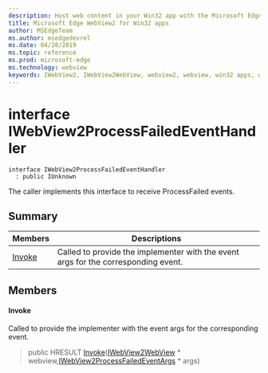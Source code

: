 ```yaml
---
description: Host web content in your Win32 app with the Microsoft Edge WebView2 control
title: Microsoft Edge WebView2 for Win32 apps
author: MSEdgeTeam
ms.author: msedgedevrel
ms.date: 04/28/2019
ms.topic: reference
ms.prod: microsoft-edge
ms.technology: webview
keywords: IWebView2, IWebView2WebView, webview2, webview, win32 apps, win32, edge
---
```


# interface IWebView2ProcessFailedEventHandler 

```
interface IWebView2ProcessFailedEventHandler
  : public IUnknown
```

The caller implements this interface to receive ProcessFailed events.

## Summary

 Members                        | Descriptions
--------------------------------|---------------------------------------------
[Invoke](#invoke) | Called to provide the implementer with the event args for the corresponding event.

## Members

#### Invoke 

Called to provide the implementer with the event args for the corresponding event.

> public HRESULT [Invoke](#interface_i_web_view2_process_failed_event_handler_1a32f51fa88f2bfe4d50bdeb3158ff8a68)([IWebView2WebView](IWebView2WebView.md#interface_i_web_view2_web_view) * webview,[IWebView2ProcessFailedEventArgs](IWebView2ProcessFailedEventArgs.md#interface_i_web_view2_process_failed_event_args) * args)

